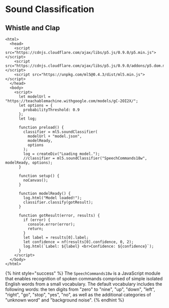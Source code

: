 # Sound Classification

## Whistle and Clap

```markup
<html>
  <head>
    <script src="https://cdnjs.cloudflare.com/ajax/libs/p5.js/0.9.0/p5.min.js"></script>
    <script src="https://cdnjs.cloudflare.com/ajax/libs/p5.js/0.9.0/addons/p5.dom.min.js"></script>
    <script src="https://unpkg.com/ml5@0.4.3/dist/ml5.min.js"></script>
  </head>
  <body>
    <script>
      let modelUrl = "https://teachablemachine.withgoogle.com/models/gC-2OI2X/";
      let options = {
        probabilityThreshold: 0.9
      };
      let log;
      
      function preload() {
        classifier = ml5.soundClassifier(
          modelUrl + "model.json",
          modelReady,
          options
        );
        log = createDiv("Loading model.");
        //classifier = ml5.soundClassifier("SpeechCommands18w", modelReady, options);
      }

      function setup() {
        noCanvas();
      }

      function modelReady() {
        log.html("Model loaded!");
        classifier.classify(gotResult);
      }

      function gotResult(error, results) {
        if (error) {
          console.error(error);
          return;
        }
        let label = results[0].label;
        let confidence = nf(results[0].confidence, 0, 2);
        log.html(`Label: ${label} <br>Confidence: ${confidence}`);
      }
    </script>
  </body>
</html>

```

{% hint style="success" %}
The `SpeechCommands18w`  is a JavaScript module that enables recognition of spoken commands comprised of simple isolated English words from a small vocabulary. The default vocabulary includes the following words: the ten digits from "zero" to "nine", "up", "down", "left", "right", "go", "stop", "yes", "no", as well as the additional categories of "unknown word" and "background noise".
{% endhint %}

